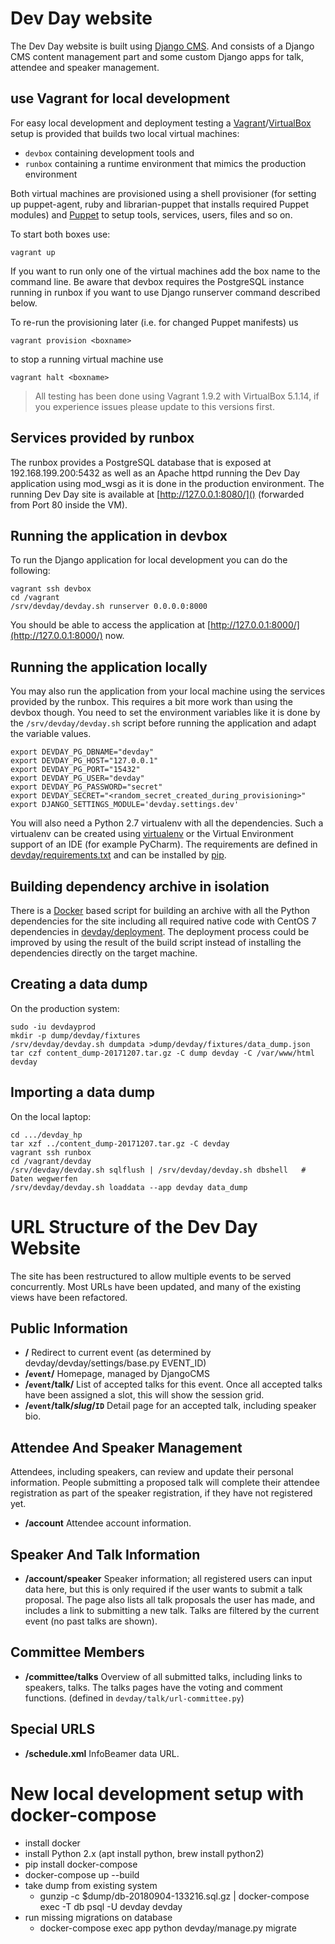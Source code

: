 # Dev Day website

The Dev Day website is built using [Django CMS](https://www.django-cms.org/).
And consists of a Django CMS content management part and some custom Django
apps for talk, attendee and speaker management.

## use Vagrant for local development

For easy local development and deployment testing a
[Vagrant](https://vagrantup.com/)/[VirtualBox](https://www.virtualbox.org/)
setup is provided that builds two local virtual machines:

* ``devbox`` containing development tools and
* ``runbox`` containing a runtime environment that mimics the production
  environment

Both virtual machines are provisioned using a shell provisioner (for setting up
puppet-agent, ruby and librarian-puppet that installs required Puppet modules)
and [Puppet](https://docs.puppet.com/puppet/) to setup tools, services, users,
files and so on.

To start both boxes use:

```
vagrant up
```

If you want to run only one of the virtual machines add the box name to the
command line. Be aware that devbox requires the PostgreSQL instance running in
runbox if you want to use Django runserver command described below.

To re-run the provisioning later (i.e. for changed Puppet manifests) us

```
vagrant provision <boxname>
```

to stop a running virtual machine use

```
vagrant halt <boxname>
```

> All testing has been done using Vagrant 1.9.2 with VirtualBox 5.1.14, if you
> experience issues please update to this versions first.

## Services provided by runbox

The runbox provides a PostgreSQL database that is exposed at 192.168.199.200:5432 as well as an Apache httpd running the
Dev Day application using mod_wsgi as it is done in the production environment. The running Dev Day site is available at
[http://127.0.0.1:8080/]() (forwarded from Port 80 inside the VM).

## Running the application in devbox

To run the Django application for local development you can do the following:

```
vagrant ssh devbox
cd /vagrant
/srv/devday/devday.sh runserver 0.0.0.0:8000
```

You should be able to access the application at [http://127.0.0.1:8000/](http://127.0.0.1:8000/) now.

## Running the application locally

You may also run the application from your local machine using the services provided by the runbox. This requires a bit
more work than using the devbox though. You need to set the environment variables like it is done by the
`/srv/devday/devday.sh` script before running the application and adapt the variable values.

```
export DEVDAY_PG_DBNAME="devday"
export DEVDAY_PG_HOST="127.0.0.1"
export DEVDAY_PG_PORT="15432"
export DEVDAY_PG_USER="devday"
export DEVDAY_PG_PASSWORD="secret"
export DEVDAY_SECRET="<random_secret_created_during_provisioning>"
export DJANGO_SETTINGS_MODULE='devday.settings.dev'
```

You will also need a Python 2.7 virtualenv with all the dependencies. Such a virtualenv can be created using
[virtualenv](https://virtualenv.pypa.io/en/stable/) or the Virtual Environment support of an IDE (for example PyCharm).
The requirements are defined  in [devday/requirements.txt]() and can be installed by
[pip](https://pypi.python.org/pypi/pip).

## Building dependency archive in isolation

There is a [Docker](https://docker.io/) based script for building an archive with all the Python dependencies for the
site including all required native code with CentOS 7 dependencies in [devday/deployment](). The deployment process
could be improved by using the result of the build script instead of installing the dependencies directly on the target
machine.

## Creating a data dump

On the production system:

```
sudo -iu devdayprod
mkdir -p dump/devday/fixtures
/srv/devday/devday.sh dumpdata >dump/devday/fixtures/data_dump.json
tar czf content_dump-20171207.tar.gz -C dump devday -C /var/www/html devday
```


## Importing a data dump

On the local laptop:

```
cd .../devday_hp
tar xzf ../content_dump-20171207.tar.gz -C devday
vagrant ssh runbox
cd /vagrant/devday
/srv/devday/devday.sh sqlflush | /srv/devday/devday.sh dbshell   # Daten wegwerfen
/srv/devday/devday.sh loaddata --app devday data_dump
```

# URL Structure of the Dev Day Website

The site has been restructured to allow multiple events to be served concurrently.  Most URLs have been updated, and many of the existing views have been refactored.

## Public Information

* **/** Redirect to current event (as determined by devday/devday/settings/base.py EVENT_ID)
* **/`event`/** Homepage, managed by DjangoCMS
* **/`event`/talk/** List of accepted talks for this event.  Once all accepted talks have been assigned a slot, this will show the session grid.
* **/`event`/talk/*slug*/`ID`** Detail page for an accepted talk, including speaker bio.

## Attendee And Speaker Management

Attendees, including speakers, can review and update their personal information.  People submitting a proposed talk will complete their attendee registration as part of the speaker registration, if they have not registered yet.

* **/account** Attendee account information.

## Speaker And Talk Information

* **/account/speaker** Speaker information; all registered users can input data here, but this is only required if the user wants to submit a talk proposal. The page also lists all talk proposals the user has made, and includes a link to submitting a new talk.  Talks are filtered by the current event (no past talks are shown).

## Committee Members

* **/committee/talks** Overview of all submitted talks, including links to speakers, talks.  The talks pages have the voting and comment functions.
(defined in `devday/talk/url-committee.py`)

## Special URLS

* **/schedule.xml** InfoBeamer data URL.


# New local development setup with docker-compose

* install docker
* install Python 2.x (apt install python, brew install python2)
* pip install docker-compose
* docker-compose up --build
* take dump from existing system
  * gunzip -c $dump/db-20180904-133216.sql.gz | docker-compose exec -T db psql -U devday devday
* run missing migrations on database
  * docker-compose exec app python devday/manage.py migrate